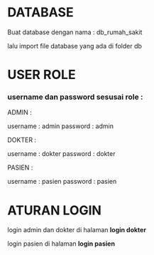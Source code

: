 # DATABASE
Buat database dengan nama : db_rumah_sakit

lalu import file database yang ada di folder db

# USER ROLE
### username dan password sesusai role :

ADMIN :

username : admin
password : admin


DOKTER :

username : dokter
password : dokter


PASIEN :

username : pasien
password : pasien

# ATURAN LOGIN
login admin dan dokter di halaman **login dokter**

login pasien di halaman **login pasien**
